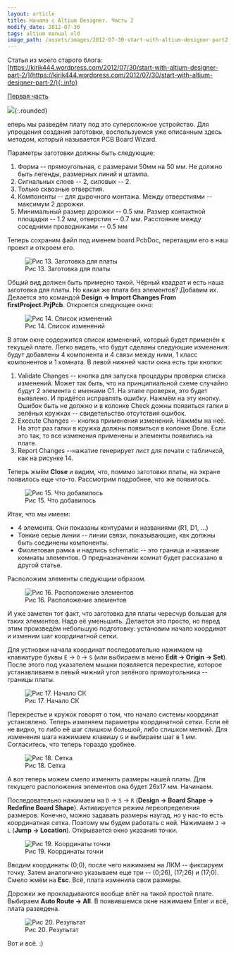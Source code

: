 ```yaml
---
layout: article
title: Начало с Altium Designer. Часть 2
modify_date: 2012-07-30
tags: altium manual old
image_path: /assets/images/2012-07-30-start-with-altium-designer-part2
---
```


Статья из моего старого блога: [https://kirik444.wordpress.com/2012/07/30/start-with-altium-designer-part-2/](https://kirik444.wordpress.com/2012/07/30/start-with-altium-designer-part-2/){:.info}

[Первая часть](/2012/05/28/start-with-altium-designer-part1.html)


![]({{page.image_path}}/00-logo.jpg){:.rounded}

еперь мы разведём плату под это суперсложное устройство.
Для упрощения создания заготовки, воспользуемся уже описанным здесь методом, который называется PCB Board Wizard.

Параметры заготовки должны быть следующие:

1. Форма -- прямоугольная, с размерами 50мм на 50 мм. Не должно быть легенды, размерных линий и штампа.
2. Сигнальных слоев -- 2, силовых -- 2.
3. Только сквозные отверстия.
4. Компоненты -- для дырочного монтажа. Между отверстиями -- максимум 2 дорожки.
5. Минимальный размер дорожки -- 0.5 мм. Размер контактной площадки -- 1.2 мм, отверстия -- 0.7 мм. Расстояние между соседними проводниками -- 0.5 мм

Теперь сохраним файл под именем board.PcbDoc, перетащим его в наш проект и откроем его.

<figure>
  <img src="{{page.image_path}}/01-new-board.png" alt="Рис 13. Заготовка для платы"/>
  <figcaption>Рис 13. Заготовка для платы</figcaption>
</figure>

Общий вид должен быть примерно такой. Чёрный квадрат и есть наша заготовка для платы. Но какая же плата без элементов? Добавим их. Делается это командой **Design → Import Changes From firstProject.PrjPcb**. Откроется следующее окно:

<figure>
  <img src="{{page.image_path}}/02-changes.png" alt="Рис 14. Список изменений"/>
  <figcaption>Рис 14. Список изменений</figcaption>
</figure>

В этом окне содержится список изменений, который будет применён к текущей плате. Легко видеть, что будут сделаны следующие изменения: будут добавлены 4 компонента и 4 связи между ними, 1 класс компонентов и 1 комната. В левой нижней части окна есть три кнопки:

1. Validate Changes -- кнопка для запуска процедуры проверки списка изменений. Может так быть, что на принципиальной схеме случайно будут 2 элемента с именами С1. На этапе проверки, это будет выявлено. И придётся исправлять ошибку. Нажмём на эту кнопку. Ошибок быть не должно и в колонке Check дожны появиться галки в зелёных кружках -- свидетельство отсутствия ошибок.
2. Execute Changes -- кнопка применения изменений. Нажмём на неё. На этот раз галки в кружка должны появиться в колонке Done. Если это так, то все изменения применены и элементы появились на плате.
3. Report Changes --нажатие генерирует лист для печати с табличкой, как на рисунке 14.

Теперь жмём **Close** и видим, что, помимо заготовки платы, на экране появилось еще что-то. Рассмотрим подробнее, что же появилось.

<figure>
  <img src="{{page.image_path}}/03-imported-changes.png" alt="Рис 15. Что добавилось"/>
  <figcaption>Рис 15. Что добавилось</figcaption>
</figure>

Итак, что мы имеем:

* 4 элемента. Они показаны контурами и названиями (R1, D1, …)
* Тонкие серые линии -- линии связи, показывающие, как должны быть соединены компоненты.
* Фиолетовая рамка и надпись schematic -- это граница и название комнаты элементов. О предназначении комнат будет рассказано в другой статье.

Расположим элементы следующим образом.

<figure>
  <img src="{{page.image_path}}/04-placement.png" alt="Рис 16. Расположение элементов"/>
  <figcaption>Рис 16. Расположение элементов</figcaption>
</figure>

И уже заметен тот факт, что заготовка для платы чересчур большая для таких элементов. Надо её уменьшить. Делается это просто, но перед этим произведём небольшую подготовку: установим начало координат и изменим шаг координатной сетки.

Для устновки начала координат последовательно нажимаем на клавиатуре буквы `E` → `O` → `S` (или выбираем в меню **Edit → Origin → Set**). После этого под указателем мышки появляется перекрестие, которое устанавливаем в левый нижний угол зелёного прямоугольника -- границы платы.

<figure>
  <img src="{{page.image_path}}/05-coordinate-system.png" alt="Рис 17. Начало СК"/>
  <figcaption>Рис 17. Начало СК</figcaption>
</figure>

Перекрестье и кружок говорят о том, что начало системы координат установлено. Теперь изменяем параметры координатной сетки. Если её не видно, то либо её шаг слишком большой, либо слишком мелкий. Для изменения шага нажимаем клавишу `G` и выбираем шаг в 1 мм. Согласитесь, что теперь гораздо удобнее.

<figure>
  <img src="{{page.image_path}}/06-grid.png" alt="Рис 18. Сетка"/>
  <figcaption>Рис 18. Сетка</figcaption>
</figure>

А вот теперь можем смело изменять размеры нашей платы. Для текущего расположения элементов она будет 26х17 мм. Начинаем.

Последовательно нажимаем на `D` → `S` → `R` (**Design → Board Shape → Redefine Board Shape**). Активируется режим переопределения размеров. Конечно, можно задавать размеры наугад, но у нас-то есть координатная сетка. Поэтому мы будем работать с ней. Нажимаем `J` → `L` (**Jump → Location**). Открывается окно указания точки.

<figure>
  <img src="{{page.image_path}}/07-point-coordinates.png" alt="Рис 19. Координаты точки"/>
  <figcaption>Рис 19. Координаты точки</figcaption>
</figure>

Вводим координаты (0;0), после чего нажимаем на ЛКМ -- фиксируем точку. Затем аналогично указываем еще три -- (0;26), (17;26) и (17;0). Смело жмём на **Esc**. Всё, плата изменила свои размеры.

Дорожки же прокладываются вообще влёт на такой простой плате. Выбираем **Auto Route → All**. В появившемся окне нажимаем Enter и всё, плата разведена.

<figure>
  <img src="{{page.image_path}}/08-result.png" alt="Рис 20. Результат"/>
  <figcaption>Рис 20. Результат</figcaption>
</figure>

Вот и всё. :)

